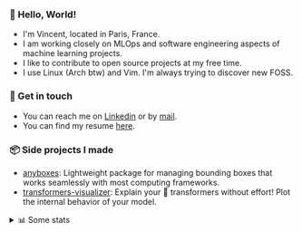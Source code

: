 ### 👋 Hello, World!

- I'm Vincent, located in Paris, France.
- I am working closely on MLOps and software engineering aspects of machine learning projects.
- I like to contribute to open source projects at my free time.
- I use Linux (Arch btw) and Vim. I'm always trying to discover new FOSS.

### 🔗 Get in touch

- You can reach me on [Linkedin](https://www.linkedin.com/in/vincent-duchauffour-3a9641155/) or by [mail](mailto:vincent.duchauffour@proton.me).
- You can find my resume [here](https://raw.githubusercontent.com/VDuchauffour/resume/main/resume.pdf).

### 📦 Side projects I made

- [anyboxes](https://github.com/VDuchauffour/anyboxes): Lightweight package for managing bounding boxes that works seamlessly with most computing frameworks.
- [transformers-visualizer](https://github.com/VDuchauffour/transformers-visualizer): Explain your 🤗 transformers without effort! Plot the internal behavior of your model. 

<details><summary>📊 Some stats</summary>  
  
<p align="center">
  <img alt="VDuchauffour's github stats" src="https://github-readme-stats.vercel.app/api?username=VDuchauffour&include_all_commits=true&show_icons=true&theme=react"/>
  <br />
  <img alt="VDuchauffour's streak stats" src="https://streak-stats.demolab.com?user=VDuchauffour&theme=react"/>
  <br />
  <img alt="VDuchauffour's language stats" src="https://github-readme-stats.vercel.app/api/top-langs/?username=VDuchauffour&count_private=true&include_all_commits=true&show_icons=true&layout=compact&theme=react"/>
  <!--   <br />
  <img alt="VDuchauffour's Wakatime stats" src="https://github-readme-stats.vercel.app/api/wakatime?username=VDuchauffour&theme=react"/> -->
</p>

#### 🧭 Wakatime stats
<!--START_SECTION:waka-->
![Code Time](http://img.shields.io/badge/Code%20Time-2%2C137%20hrs%2057%20mins-blue)

![Lines of code](https://img.shields.io/badge/From%20Hello%20World%20I%27ve%20Written-4.9%20million%20lines%20of%20code-blue)

**🐱 My GitHub Data** 

> 📦 981.0 kB Used in GitHub's Storage 
 > 
> 🏆 753 Contributions in the Year 2024
 > 
> 🚫 Not Opted to Hire
 > 
> 📜 9 Public Repositories 
 > 
> 🔑 2 Private Repositories 
 > 
**I'm an Early 🐤** 

```text
🌞 Morning                546 commits         ██░░░░░░░░░░░░░░░░░░░░░░░   08.47 % 
🌆 Daytime                3738 commits        ██████████████░░░░░░░░░░░   57.98 % 
🌃 Evening                1761 commits        ███████░░░░░░░░░░░░░░░░░░   27.32 % 
🌙 Night                  402 commits         ██░░░░░░░░░░░░░░░░░░░░░░░   06.24 % 
```
📅 **I'm Most Productive on Monday** 

```text
Monday                   1411 commits        █████░░░░░░░░░░░░░░░░░░░░   21.89 % 
Tuesday                  1246 commits        █████░░░░░░░░░░░░░░░░░░░░   19.33 % 
Wednesday                1050 commits        ████░░░░░░░░░░░░░░░░░░░░░   16.29 % 
Thursday                 1284 commits        █████░░░░░░░░░░░░░░░░░░░░   19.92 % 
Friday                   1058 commits        ████░░░░░░░░░░░░░░░░░░░░░   16.41 % 
Saturday                 103 commits         ░░░░░░░░░░░░░░░░░░░░░░░░░   01.60 % 
Sunday                   295 commits         █░░░░░░░░░░░░░░░░░░░░░░░░   04.58 % 
```


📊 **This Week I Spent My Time On** 

```text
💬 Programming Languages: 
Python                   43 hrs 50 mins      ███████████████████████░░   91.46 % 
YAML                     1 hr 6 mins         █░░░░░░░░░░░░░░░░░░░░░░░░   02.31 % 
Other                    54 mins             ░░░░░░░░░░░░░░░░░░░░░░░░░   01.91 % 
C++                      45 mins             ░░░░░░░░░░░░░░░░░░░░░░░░░   01.60 % 
XML                      26 mins             ░░░░░░░░░░░░░░░░░░░░░░░░░   00.91 % 
```


 Last Updated on 04/09/2024 00:46:17 UTC
<!--END_SECTION:waka-->
</details>
